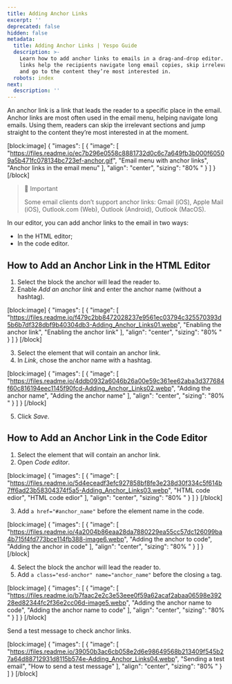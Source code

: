 ```yaml
---
title: Adding Anchor Links
excerpt: ''
deprecated: false
hidden: false
metadata:
  title: Adding Anchor Links | Yespo Guide
  description: >-
    Learn how to add anchor links to emails in a drag-and-drop editor. Anchor
    links help the recipients navigate long email copies, skip irrelevant blocks
    and go to the content they’re most interested in.
  robots: index
next:
  description: ''
---
```

An anchor link is a link that leads the reader to a specific place in the email. Anchor links are most often used in the email menu, helping navigate long emails. Using them, readers can skip the irrelevant sections and jump straight to the content they’re most interested in at the moment.

[block:image]
{
  "images": [
    {
      "image": [
        "https://files.readme.io/ec7b296e0558c8881732d0c6c7a649fb3b000f60509a5b471fc078134bc723ef-anchor.gif",
        "Email menu with anchor links",
        "Anchor links in the email menu"
      ],
      "align": "center",
      "sizing": "80% "
    }
  ]
}
[/block]


> 🚧 Important
> 
> Some email clients don’t support anchor links: Gmail (iOS), Apple Mail (iOS), Outlook.com (Web), Outlook (Android), Outlook (MacOS).

In our editor, you can add anchor links to the email in two ways:

- In the HTML editor;
- In the code editor.

## How to Add an Anchor Link in the HTML Editor

1. Select the block the anchor will lead the reader to.
2. Enable _Add an anchor link_ and enter the anchor name (without a hashtag).

[block:image]
{
  "images": [
    {
      "image": [
        "https://files.readme.io/f479c2bb8472028237e9561ec03794c325570393d5b6b7df328dbf9b40304db3-Adding_Anchor_Links01.webp",
        "Enabling the anchor link",
        "Enabling the anchor link"
      ],
      "align": "center",
      "sizing": "80% "
    }
  ]
}
[/block]


3. Select the element that will contain an anchor link.
4. In _Link_, chose the anchor name with a hashtag.

[block:image]
{
  "images": [
    {
      "image": [
        "https://files.readme.io/4ddb0932a6046b26a00e59c361ee62aba3d377684f60c816194eec1145f90fcd-Adding_Anchor_Links02.webp",
        "Adding the anchor name",
        "Adding the anchor name"
      ],
      "align": "center",
      "sizing": "80% "
    }
  ]
}
[/block]


5. Click _Save_.

## How to Add an Anchor Link in the Code Editor

1. Select the element that will contain an anchor link.
2. Open _Code editor_.

[block:image]
{
  "images": [
    {
      "image": [
        "https://files.readme.io/5d4eceadf3efc927858bf8fe3e238d30f334c5f614b7ff6ad23b58304374f5a5-Adding_Anchor_Links03.webp",
        "HTML code edior",
        "HTML code edior"
      ],
      "align": "center",
      "sizing": "80% "
    }
  ]
}
[/block]


3. Add `a href="#anchor_name"` before the element name in the code.

[block:image]
{
  "images": [
    {
      "image": [
        "https://files.readme.io/4a2004b86eaa28da7880229ea55cc57dc126099ba4b715f4fd773bce114fb388-image6.webp",
        "Adding the anchor to code",
        "Adding the anchor in code"
      ],
      "align": "center",
      "sizing": "80% "
    }
  ]
}
[/block]


4. Select the block the anchor will lead the reader to.
5. Add `a class="esd-anchor" name="anchor_name"` before the closing `a` tag.

[block:image]
{
  "images": [
    {
      "image": [
        "https://files.readme.io/b7faac2e2c3e53eee0f59a62acaf2abaa06598e39228ed82344fc2f36e2cc06d-image5.webp",
        "Adding the anchor name to code",
        "Adding the anchor name to code"
      ],
      "align": "center",
      "sizing": "80% "
    }
  ]
}
[/block]


Send a test message to check anchor links.

[block:image]
{
  "images": [
    {
      "image": [
        "https://files.readme.io/39050b3ac6cb058e2d6e98649568b213409f545b27a64d88712931d8115b574e-Adding_Anchor_Links04.webp",
        "Sending a test email",
        "How to send a test message"
      ],
      "align": "center",
      "sizing": "80% "
    }
  ]
}
[/block]